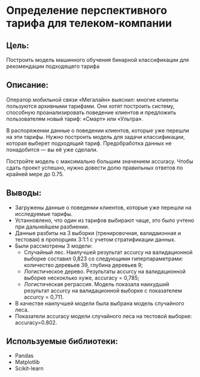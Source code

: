 # Определение перспективного тарифа для телеком-компании

## Цель:

Построить модель машинного обучения бинарной классификации для рекомендации подходящего тарифа

## Описание:

Оператор мобильной связи «Мегалайн» выяснил: многие клиенты пользуются архивными тарифами. Они хотят построить систему, способную проанализировать поведение клиентов и предложить пользователям новый тариф: «Смарт» или «Ультра».

В распоряжении данные о поведении клиентов, которые уже перешли на эти тарифы. Нужно построить модель для задачи классификации, которая выберет подходящий тариф. Предобработка данных не понадобится — вы её уже сделали.

Постройте модель с максимально большим значением accuracy. Чтобы сдать проект успешно, нужно довести долю правильных ответов по крайней мере до 0.75.

## Выводы:
- Загружены данные о поведении клиентов, которые уже перешли на исследуемые тарифы.
- Устанновлено, что один из тарифов выбирают чаще, это было учтено при дальнейшем разбиении.
- Данные разбиты на 3 выборки (тренировочная, валидаионная и тестовая) в пропорциях 3:1:1 с учетом стратификации данных.
- Были рассмотрены 3 модели:
   * Случайный лес. Наилучшей результат accurcy на валидационной выборке составил 0,823 со следующими гиперпараметрами: количество деревьев 39, глубина деревьев 9;
   * Логистическое дерево. Результаты accurcy на валидационной выборке нескоклько хуже, accuracy = 0,785;
   * Логистическая реграссия. Модель показала наихудший результат accurcy на валидационной выборке с показателем accurcy = 0,711.
- В качестве наилучшей модели была выбрана модель случайного леса.
- Показатели accuracy модели случайного леса на тестовой выборке: accuracy=0.802.


## Используемые библиотеки:
- Pandas
- Matplotlib
- Scikit-learn
